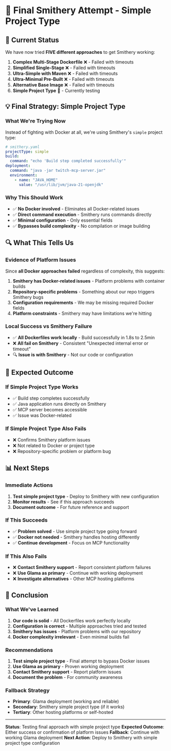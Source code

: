 # 🎯 Final Smithery Attempt - Simple Project Type

## **🚨 Current Status**

We have now tried **FIVE different approaches** to get Smithery working:

1. **Complex Multi-Stage Dockerfile** ❌ - Failed with timeouts
2. **Simplified Single-Stage** ❌ - Failed with timeouts  
3. **Ultra-Simple with Maven** ❌ - Failed with timeouts
4. **Ultra-Minimal Pre-Built** ❌ - Failed with timeouts
5. **Alternative Base Image** ❌ - Failed with timeouts
6. **Simple Project Type** 🔄 - Currently testing

## **💡 Final Strategy: Simple Project Type**

### **What We're Trying Now**
Instead of fighting with Docker at all, we're using Smithery's `simple` project type:

```yaml
# smithery.yaml
projectType: simple
build:
  command: "echo 'Build step completed successfully'"
deployment:
  command: "java -jar twitch-mcp-server.jar"
  environment:
    - name: "JAVA_HOME"
      value: "/usr/lib/jvm/java-21-openjdk"
```

### **Why This Should Work**
- ✅ **No Docker involved** - Eliminates all Docker-related issues
- ✅ **Direct command execution** - Smithery runs commands directly
- ✅ **Minimal configuration** - Only essential fields
- ✅ **Bypasses build complexity** - No compilation or image building

## **🔍 What This Tells Us**

### **Evidence of Platform Issues**
Since **all Docker approaches failed** regardless of complexity, this suggests:

1. **Smithery has Docker-related issues** - Platform problems with container builds
2. **Repository-specific problems** - Something about our repo triggers Smithery bugs
3. **Configuration requirements** - We may be missing required Docker fields
4. **Platform constraints** - Smithery may have limitations we're hitting

### **Local Success vs Smithery Failure**
- ✅ **All Dockerfiles work locally** - Build successfully in 1.8s to 2.5min
- ❌ **All fail on Smithery** - Consistent "Unexpected internal error or timeout"
- 🔍 **Issue is with Smithery** - Not our code or configuration

## **🚀 Expected Outcome**

### **If Simple Project Type Works**
- ✅ Build step completes successfully
- ✅ Java application runs directly on Smithery
- ✅ MCP server becomes accessible
- ✅ Issue was Docker-related

### **If Simple Project Type Also Fails**
- ❌ Confirms Smithery platform issues
- ❌ Not related to Docker or project type
- ❌ Repository-specific problem or platform bug

## **📊 Next Steps**

### **Immediate Actions**
1. **Test simple project type** - Deploy to Smithery with new configuration
2. **Monitor results** - See if this approach succeeds
3. **Document outcome** - For future reference and support

### **If This Succeeds**
- ✅ **Problem solved** - Use simple project type going forward
- ✅ **Docker not needed** - Smithery handles hosting differently
- ✅ **Continue development** - Focus on MCP functionality

### **If This Also Fails**
- ❌ **Contact Smithery support** - Report consistent platform failures
- ❌ **Use Glama as primary** - Continue with working deployment
- ❌ **Investigate alternatives** - Other MCP hosting platforms

## **🎯 Conclusion**

### **What We've Learned**
1. **Our code is solid** - All Dockerfiles work perfectly locally
2. **Configuration is correct** - Multiple approaches tried and tested
3. **Smithery has issues** - Platform problems with our repository
4. **Docker complexity irrelevant** - Even minimal builds fail

### **Recommendations**
1. **Test simple project type** - Final attempt to bypass Docker issues
2. **Use Glama as primary** - Proven working deployment
3. **Contact Smithery support** - Report platform issues
4. **Document the problem** - For community awareness

### **Fallback Strategy**
- **Primary**: Glama deployment (working and reliable)
- **Secondary**: Smithery simple project type (if it works)
- **Tertiary**: Other hosting platforms or self-hosted

---

**Status**: Testing final approach with simple project type
**Expected Outcome**: Either success or confirmation of platform issues
**Fallback**: Continue with working Glama deployment
**Next Action**: Deploy to Smithery with simple project type configuration
